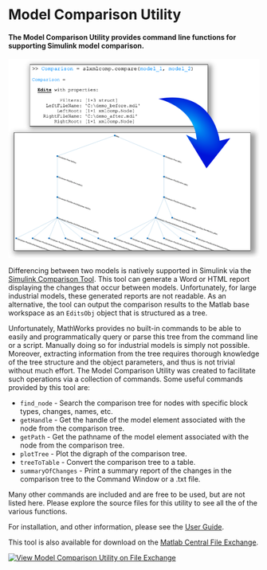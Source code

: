 # Model Comparison Utility
#### The Model Comparison Utility provides command line functions for supporting Simulink model comparison.

<img src="imgs/Cover.png" width="750">

Differencing between two models is natively supported in Simulink via the [Simulink Comparison Tool](https://www.mathworks.com/help/simulink/model-comparison.html). This tool can generate a Word or HTML report displaying the changes that occur between models. Unfortunately, for large industrial models, these generated reports are not readable. As an alternative, the tool can output the comparison results to the Matlab base workspace as an `EditsObj` object that is structured as a tree.

Unfortunately, MathWorks provides no built-in commands to be able to easily and programmatically query or parse this tree from the command line or a script. Manually doing so for industrial models is simply not possible. Moreover, extracting information from the tree requires thorough knowledge of the tree structure and the object parameters, and thus is not trivial without much effort. The Model Comparison Utility was created to facilitate such operations via a collection of commands. Some useful commands provided by this tool are:

* `find_node` - Search the comparison tree for nodes with specific block types, changes, names, etc.
* `getHandle` - Get the handle of the model element associated with the node from the comparison tree.
* `getPath` - Get the pathname of the model element associated with the node from the comparison tree.
* `plotTree` - Plot the digraph of the comparison tree.
* `treeToTable` - Convert the comparison tree to a table.
* `summaryOfChanges` - Print a summary report of the changes in the comparison tree to the Command Window or a .txt file.

Many other commands are included and are free to be used, but are not listed here. Please explore the source files for this utility to see all the of the various functions.

For installation, and other information, please see the [User Guide](doc/ModelComparisonUtility_UserGuide.pdf).

This tool is also available for download on the [Matlab Central File Exchange](https://www.mathworks.com/matlabcentral/fileexchange/71834-model-comparison-utility).

[![View Model Comparison Utility on File Exchange](https://www.mathworks.com/matlabcentral/images/matlab-file-exchange.svg)](https://www.mathworks.com/matlabcentral/fileexchange/71834-model-comparison-utility)
